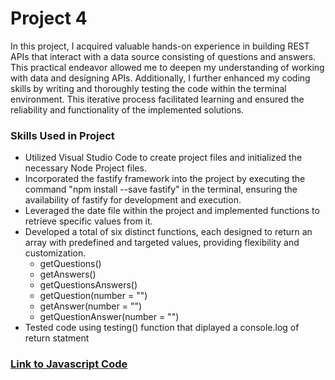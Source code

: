 # Project 4

In this project, I acquired valuable hands-on experience in building REST APIs that interact with a data source 
consisting of questions and answers. This practical endeavor allowed me to deepen my understanding of working 
with data and designing APIs. Additionally, I further enhanced my coding skills by writing and thoroughly testing 
the code within the terminal environment. This iterative process facilitated learning and ensured the reliability
and functionality of the implemented solutions.

### Skills Used in Project
- Utilized Visual Studio Code to create project files and initialized the necessary Node Project files.
- Incorporated the fastify framework into the project by executing the command "npm install --save fastify" in the terminal, ensuring the availability of fastify for development and execution.
- Leveraged the date file within the project and implemented functions to retrieve specific values from it.
- Developed a total of six distinct functions, each designed to return an array with predefined and targeted values, providing flexibility and customization.
    - getQuestions()
    - getAnswers()
    - getQuestionsAnswers()
    - getQuestion(number = "")
    - getAnswer(number = "")
    - getQuestionAnswer(number = "")
- Tested code using testing() function that diplayed a console.log of return statment

### [Link to Javascript Code](code/)
